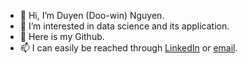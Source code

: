 - 👋 Hi, I’m Duyen (Doo-win) Nguyen.
- 👀 I’m interested in data science and its application.
- 🌱 Here is my Github.
- 📫 I can easily be reached through [LinkedIn](https://www.linkedin.com/in/duyen21/) or [email](duyen.nguyen@usc.edu).

<!---
duyen21/duyen21 is a ✨ special ✨ repository because its `README.md` (this file) appears on your GitHub profile.
You can click the Preview link to take a look at your changes.
--->
